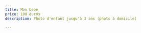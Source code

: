 ```yaml
---
title: Mon bébé
price: 100 euros
description: Photo d'enfant jusqu'à 3 ans (photo à domicile)

---
```

